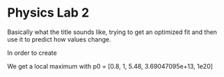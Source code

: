 # Physics Lab 2

Basically what the title sounds like, trying to get an optimized fit and then use it to predict how values change.

In order to create

We get a local maximum with p0 = [0.8, 1, 5.48, 3.69047095e+13, 1e20]
